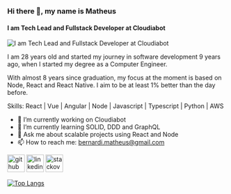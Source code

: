### Hi there 👋, my name is Matheus
#### I am Tech Lead and Fullstack Developer at Cloudiabot
![I am Tech Lead and Fullstack Developer at Cloudiabot](https://images.unsplash.com/photo-1566837945700-30057527ade0?ixid=MnwxMjA3fDB8MHxwaG90by1wYWdlfHx8fGVufDB8fHx8&ixlib=rb-1.2.1&auto=format&fit=crop&w=3150&q=80)

I am 28 years old and started my journey in software development 9 years ago, when I started my degree as a Computer Engineer.

With almost 8 years since graduation, my focus at the moment is based on Node, React and React Native. I aim to be at least 1% better than the day before.

Skills: React | Vue | Angular | Node | Javascript | Typescript | Python | AWS 

- 🔭 I’m currently working on Cloudiabot 
- 🌱 I’m currently learning SOLID, DDD and GraphQL 
- 💬 Ask me about scalable projects using React and Node 
- 📫 How to reach me: bernardi.matheus@gmail.com 


[<img src='https://cdn.jsdelivr.net/npm/simple-icons@3.0.1/icons/github.svg' alt='github' height='40'>](https://github.com/bernardimatheus)  [<img src='https://cdn.jsdelivr.net/npm/simple-icons@3.0.1/icons/linkedin.svg' alt='linkedin' height='40'>](https://www.linkedin.com/in/matheus-bernardi-053b06104//)  [<img src='https://cdn.jsdelivr.net/npm/simple-icons@3.0.1/icons/stackoverflow.svg' alt='stackoverflow' height='40'>](https://stackoverflow.com/users/9403392)  

[![Top Langs](https://github-readme-stats.vercel.app/api/top-langs/?username=bernardimatheus)](https://github.com/anuraghazra/github-readme-stats)

<!--- ![GitHub stats](https://github-readme-stats.vercel.app/api?username=bernardimatheus&show_icons=true)  -->

